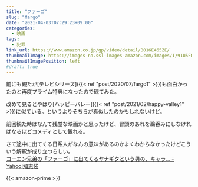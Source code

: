 ```yaml
---
title: "ファーゴ"
slug: "fargo"
date: "2021-04-03T07:29:23+09:00"
categories:
  - 映画
tags:
  - 犯罪
link_url: https://www.amazon.co.jp/gp/video/detail/B016E465ZE/
thumbnailImage: https://images-na.ssl-images-amazon.com/images/I/91U5FNFO-qL._SX300_.jpg
thumbnailImagePosition: left
#draft: true
---
```

前にも観たが[テレビシリーズ]({{< ref "post/2020/07/fargo1" >}})も面白かったのと再度プライム特典になったので観てみた。
<!--more-->
改めて見るとやはり[ハッピーバレー]({{< ref "post/2021/02/happy-valley1" >}})に似ている。というよりそちらが真似したのかもしれないけど。

前回観た時はなんて残酷な映画かと思ったけど、冒頭のあれを鵜呑みにしなければなるほどコメディとして観れる。

さて途中に出てくる日系人がなんの意味があるのかよくわからなかったけどこういう解釈が成り立つらしい。  
[コーエン兄弟の「ファーゴ」に出てくるヤナギタという男の、キャラ\.\.\. \- Yahoo\!知恵袋](https://detail.chiebukuro.yahoo.co.jp/qa/question_detail/q11143752921)

{{< amazon-prime >}}
